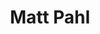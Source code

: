 ---
layout: "team"
title: "Matt Pahl"
publish_name: "Matt C. Pahl"
email: "?@?"
bg_image: "images/team/people_background.png"
photo: "/images/team/pahl.png"
lab_position: "Grad Student"
lab_group: "Alumni"
status: "alumni"
draft: false
social:
type: "member"
---